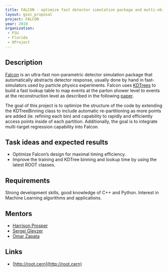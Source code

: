 ```yaml
---
title: FALCON - optimize fast detector simulation package and multi-objective regression
layout: gsoc_proposal
project: FALCON
year: 2019
organization: 
 - FSU
 - Florida
 - OProject
---
```


## Description
[Falcon](http://inspirehep.net/record/1456803) is an ultra-fast non-parametric detector simulation package that automatically abstracts detector response, usually done by hand in fast-simulators used by particle physics experiments. Falcon uses [KDTrees](https://root.cern.ch/doc/v608/classTKDTreeBinning.html) to build a fast lookup table to map events at the parton shower level to events at the reconstruction level as described in the following [paper](http://inspirehep.net/record/1456803).

The goal of this project is to optimize the structure of the code by extending the KDTreeBinning class to include automatic re-partitioning as more points are added (ie. refining each bin) and capability to rapidly and efficiently access points inside of each partition. Additionally, the goal is to integrate multi-target regression capability into Falcon. 

## Task ideas and expected results
  * Optimize Falcon’s design for maximal timing efficiency.
  * Improve the training and KDTree binning and lookup time by using the latest ROOT classes.


## Requirements
Strong development skills, good knowledge of C++ and Python. Interest in Machine Learning algorithms and applications.

## Mentors 
  * [Harrison Prosper](mailto:sft-gsoc@cern.ch?subject=FALCON)
  * [Sergei Gleyzer](mailto:sft-gsoc@cern.ch?subject=FALCON)
  * [Omar Zapata](mailto:sft-gsoc@cern.ch?subject=FALCON)

## Links
  * [http://root.cern](http://root.cern)
